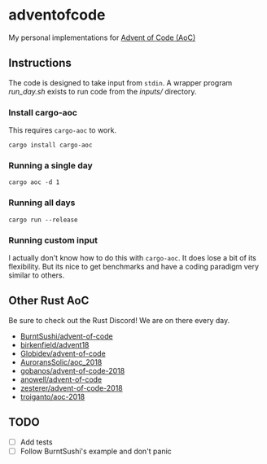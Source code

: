 # adventofcode
My personal implementations for
[Advent of Code (AoC)](https://adventofcode.com/)

## Instructions

The code is designed to take input from `stdin`. A wrapper program *run_day.sh*
exists to run code from the *inputs/* directory.

### Install cargo-aoc

This requires `cargo-aoc` to work. 

```
cargo install cargo-aoc
```

### Running a single day

```
cargo aoc -d 1
```

### Running all days

```
cargo run --release
```

### Running custom input

I actually don't know how to do this with `cargo-aoc`. It does lose a bit of its
flexibility. But its nice to get benchmarks and have a coding paradigm very
similar to others.


## Other Rust AoC

Be sure to check out the Rust Discord! We are on there every day.

* [BurntSushi/advent-of-code](https://github.com/BurntSushi/advent-of-code)
* [birkenfield/advent18](https://github.com/birkenfeld/advent18)
* [Globidev/advent-of-code](https://github.com/Globidev/advent-of-code)
* [AuroransSolic/aoc_2018](https://github.com/AuroransSolis/aoc_2018)
* [gobanos/advent-of-code-2018](https://github.com/gobanos/advent-of-code-2018)
* [anowell/advent-of-code](https://github.com/anowell/advent-of-code)
* [zesterer/advent-of-code-2018](https://github.com/zesterer/advent-of-code-2018)
* [troiganto/aoc-2018](https://github.com/troiganto/aoc-2018)

## TODO

* [ ] Add tests
* [ ] Follow BurntSushi's example and don't panic
